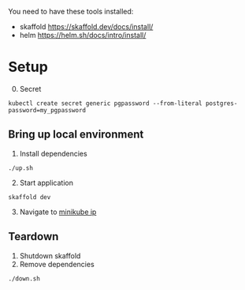 You need to have these tools installed:
- skaffold https://skaffold.dev/docs/install/ 
- helm https://helm.sh/docs/intro/install/

# Setup

0. Secret
```
kubectl create secret generic pgpassword --from-literal postgres-password=my_pgpassword
```

## Bring up local environment

1. Install dependencies
```shell
./up.sh
```

2. Start application
```shell
skaffold dev
```
3. Navigate to [minikube ip](http://192.168.64.3/posts)
## Teardown
1. Shutdown skaffold
2. Remove dependencies
```shell
./down.sh
```
